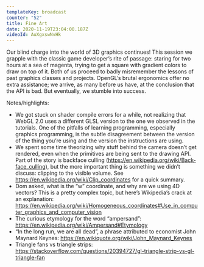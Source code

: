 ```yaml
---
templateKey: broadcast
counter: "52"
title: Fine Art
date: 2020-11-19T23:04:00.187Z
videoId: AuXgxswNvHk
---
```

Our blind charge into the world of 3D graphics continues! This session we grapple with the classic game developer’s rite of passage: staring for two hours at a sea of magenta, trying to get a square with gradient colors to draw on top of it. Both of us proceed to badly misremember the lessons of past graphics classes and projects. OpenGL’s brutal ergonomics offer no extra assistance; we arrive, as many before us have, at the conclusion that the API is bad. But eventually, we stumble into success.

Notes/highlights:

- We got stuck on shader compile errors for a while, not realizing that WebGL 2.0 uses a different GLSL version to the one we observed in the tutorials. One of the pitfalls of learning programming, especially graphics programming, is the subtle disagreement between the version of the thing you’re using and the version the instructions are using.
- We spent some time theorizing why stuff behind the camera doesn’t get rendered, even when the primitives are being sent to the drawing API. Part of the story is backface culling (https://en.wikipedia.org/wiki/Back-face_culling), but the more important thing is something we didn’t discuss: clipping to the visible volume. See https://en.wikipedia.org/wiki/Clip_coordinates for a quick summary.
- Dom asked, what is the “w” coordinate, and why are we using 4D vectors? This is a pretty complex topic, but here’s Wikipedia’s crack at an explanation: https://en.wikipedia.org/wiki/Homogeneous_coordinates#Use_in_computer_graphics_and_computer_vision
- The curious etymology for the word “ampersand”: https://en.wikipedia.org/wiki/Ampersand#Etymology
- “In the long run, we are all dead”, a phrase attributed to economist John Maynard Keynes: https://en.wikiquote.org/wiki/John_Maynard_Keynes
- Triangle fans vs triangle strips: https://stackoverflow.com/questions/20394727/gl-triangle-strip-vs-gl-triangle-fan